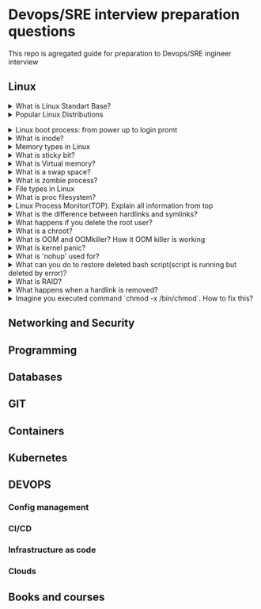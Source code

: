# Devops/SRE interview preparation questions
This repo is agregated guide for preparation to Devops/SRE ingineer interview 

## Linux 

<details>
<summary>What is Linux Standart Base?</summary><br><b>
Explanation: https://en.wikipedia.org/wiki/Linux_Standard_Base
</b></details>

<details>
<summary>Popular Linux Distributions</summary><br><b>
The most popular linux distrs:
  Ubuntu
  Centos
  Fedora
  Debian
  OpenSuse
  ArchLinux
  Slackware
  
Comparison: https://www.howtogeek.com/191207/10-of-the-most-popular-linux-distributions-compared/
  
</b></details>

<details>
<summary>Linux boot process: from power up to login promt</summary><br><b>
Explanation: TODO
</b></details>

<details>
<summary>What is inode?</summary><br><b>
Explanation: TODO
</b></details>

<details>
<summary>Memory types in Linux</summary><br><b>
Explanation: TODO
</b></details>

<details>
<summary>What is sticky bit?</summary><br><b>
Explanation: TODO
</b></details>

<details>
<summary>What is Virtual memory?</summary><br><b>
Explanation: TODO
</b></details>

<details>
<summary>What is a swap space?</summary><br><b>
Explanation: TODO
</b></details>

<details>
<summary>What is zombie process?</summary><br><b>
Explanation: TODO
</b></details>

<details>
<summary>File types in Linux</summary><br><b>
Explanation: TODO
</b></details>

<details>
<summary> What is proc filesystem?</summary><br><b>
Explanation: TODO
</b></details>

<details>
<summary>Linux Process Monitor(TOP). Explain all information from top</summary><br><b>
Explanation: TODO
</b></details>

<details>
<summary>What is the difference between hardlinks and symlinks?</summary><br><b>
Explanation: TODO
</b></details>

<details>
<summary>What happens if you delete the root user?</summary><br><b>
Explanation: TODO
</b></details>

<details>
<summary>What is a chroot?</summary><br><b>
Explanation: TODO
</b></details>

<details>
<summary>What is OOM and OOMkiller? How it OOM killer is working</summary><br><b>
Explanation: TODO
</b></details>

<details>
<summary>What is kernel panic?</summary><br><b>
Explanation: TODO
</b></details>

<details>
<summary>What is 'nohup' used for?</summary><br><b>
Explanation: TODO
</b></details>

<details>
<summary> What can you do to restore deleted bash script(script is running but deleted by error)?</summary><br><b>
Explanation: TODO
</b></details>

<details>
<summary> What is RAID?</summary><br><b>
Explanation: TODO
</b></details>

<details>
<summary>What happens when a hardlink is removed?</summary><br><b>
Explanation: TODO
</b></details>

<details>
<summary>Imagine you executed command `chmod -x /bin/chmod`. How to fix this? </summary><br><b>
Explanation: TODO
</b></details>

## Networking and Security

## Programming

## Databases

## GIT 

## Containers

## Kubernetes

## DEVOPS

### Config management 

### CI/CD

### Infrastructure as code 

### Clouds


## Books and courses



